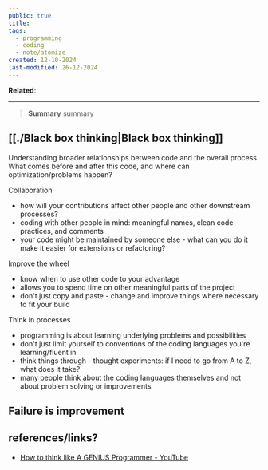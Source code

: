 ```yaml
---
public: true
title: 
tags:
  - programming
  - coding
  - note/atomize
created: 12-10-2024
last-modified: 26-12-2024
---
```

**Related**:

---
> **Summary**
> summary


## [[./Black box thinking|Black box thinking]]
Understanding broader relationships between code and the overall process. What comes before and after this code, and where can optimization/problems happen?

Collaboration
* how will your contributions affect other people and other downstream processes?
* coding with other people in mind: meaningful names, clean code practices, and comments
* your code might be maintained by someone else - what can you do it make it easier for extensions or refactoring?

Improve the wheel
* know when to use other code to your advantage
* allows you to spend time on other meaningful parts of the project
* don't just copy and paste - change and improve things where necessary to fit your build

Think in processes
* programming is about learning underlying problems and possibilities
* don't just limit yourself to conventions of the coding languages you're learning/fluent in
* think things through - thought experiments: if I need to go from A to Z, what does it take?
* many people think about the coding languages themselves and not about problem solving or improvements

## Failure is improvement

## references/links?
* [How to think like A GENIUS Programmer - YouTube](https://www.youtube.com/watch?v=kQUwImj32PA)
